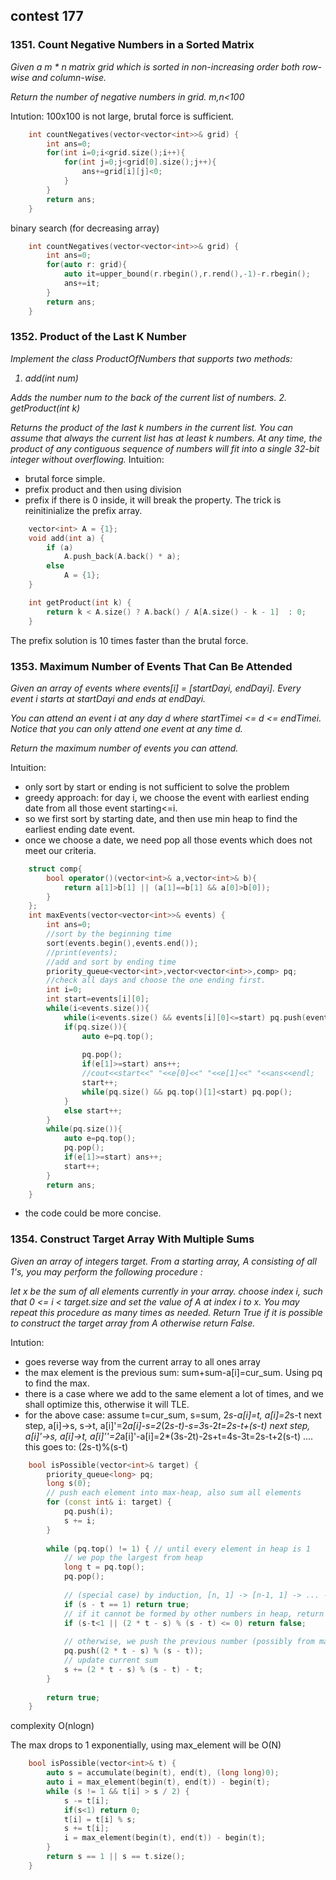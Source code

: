 ## contest 177

### 1351. Count Negative Numbers in a Sorted Matrix
<em>Given a m * n matrix grid which is sorted in non-increasing order both row-wise and column-wise. 

Return the number of negative numbers in grid.
m,n<100
</em>

Intution:
100x100 is not large, brutal force is sufficient.
```cpp
    int countNegatives(vector<vector<int>>& grid) {
        int ans=0;
        for(int i=0;i<grid.size();i++){
            for(int j=0;j<grid[0].size();j++){
                ans+=grid[i][j]<0;
            }
        }
        return ans;
    }
```
binary search (for decreasing array)
```cpp
    int countNegatives(vector<vector<int>>& grid) {
        int ans=0;
		for(auto r: grid){
			auto it=upper_bound(r.rbegin(),r.rend(),-1)-r.rbegin();
			ans+=it;
		}
        return ans;
    }
```

### 1352. Product of the Last K Number
<em>
Implement the class ProductOfNumbers that supports two methods:

1. add(int num)

Adds the number num to the back of the current list of numbers.
2. getProduct(int k)

Returns the product of the last k numbers in the current list.
You can assume that always the current list has at least k numbers.
At any time, the product of any contiguous sequence of numbers will fit into a single 32-bit integer without overflowing.
</em>
Intuition:
- brutal force simple.
- prefix product and then using division
- prefix if there is 0 inside, it will break the property. The trick is reinitinialize the prefix array.
```cpp
    vector<int> A = {1};
    void add(int a) {
        if (a)
            A.push_back(A.back() * a);
        else
            A = {1};
    }

    int getProduct(int k) {
        return k < A.size() ? A.back() / A[A.size() - k - 1]  : 0;
    }
```
The prefix solution is 10 times faster than the brutal force.

### 1353. Maximum Number of Events That Can Be Attended
<em>
Given an array of events where events[i] = [startDayi, endDayi]. Every event i starts at startDayi and ends at endDayi.

You can attend an event i at any day d where startTimei <= d <= endTimei. Notice that you can only attend one event at any time d.

Return the maximum number of events you can attend.	
</em>

Intuition:
- only sort by start or ending is not sufficient to solve the problem
- greedy approach: for day i, we choose the event with earliest ending date from all those event starting<=i.
- so we first sort by starting date, and then use min heap to find the earliest ending date event.
- once we choose a date, we need pop all those events which does not meet our criteria.

```cpp
    struct comp{
        bool operator()(vector<int>& a,vector<int>& b){
            return a[1]>b[1] || (a[1]==b[1] && a[0]>b[0]);
        }
    };
    int maxEvents(vector<vector<int>>& events) {
        int ans=0;
        //sort by the beginning time
        sort(events.begin(),events.end());
        //print(events);
        //add and sort by ending time
        priority_queue<vector<int>,vector<vector<int>>,comp> pq;
        //check all days and choose the one ending first.
        int i=0;
        int start=events[i][0];
        while(i<events.size()){
            while(i<events.size() && events[i][0]<=start) pq.push(events[i++]);
            if(pq.size()){
                auto e=pq.top();
                
                pq.pop();
                if(e[1]>=start) ans++;
                //cout<<start<<" "<<e[0]<<" "<<e[1]<<" "<<ans<<endl;
                start++;
                while(pq.size() && pq.top()[1]<start) pq.pop();
            }
            else start++; 
        }
        while(pq.size()){
            auto e=pq.top();
            pq.pop();
            if(e[1]>=start) ans++;
            start++;
        }
        return ans;
    }
```	
- the code could be more concise.

### 1354. Construct Target Array With Multiple Sums
<em>
Given an array of integers target. From a starting array, A consisting of all 1's, you may perform the following procedure :

let x be the sum of all elements currently in your array.
choose index i, such that 0 <= i < target.size and set the value of A at index i to x.
You may repeat this procedure as many times as needed.
Return True if it is possible to construct the target array from A otherwise return False.
</em>

Intution:
- goes reverse way from the current array to all ones array
- the max element is the previous sum: sum+sum-a[i]=cur_sum. Using pq to find the max.
- there is a case where we add to the same element a lot of times, and we shall optimize this, otherwise it will TLE.
- for the above case:
assume t=cur_sum, s=sum, 2*s-a[i]=t, a[i]=2*s-t
next step, a[i]->s, s->t, a[i]'=2*a[i]-s=2*(2*s-t)-s=3*s-2*t=2s-t+(s-t)
next step, a[i]'->s, a[i]->t, a[i]''=2*a[i]'-a[i]=2*(3s-2t)-2s+t=4s-3t=2s-t+2(s-t)
....
this goes to: (2s-t)%(s-t)

```cpp
    bool isPossible(vector<int>& target) {
        priority_queue<long> pq;
        long s(0);
		// push each element into max-heap, also sum all elements
        for (const int& i: target) {
            pq.push(i);
            s += i;
        }
        
        while (pq.top() != 1) { // until every element in heap is 1
			// we pop the largest from heap
            long t = pq.top();
            pq.pop();
			
			// (special case) by induction, [n, 1] -> [n-1, 1] -> ... -> [2, 1] -> [1, 1] is always possible
			if (s - t == 1) return true;
			// if it cannot be formed by other numbers in heap, return false
            if (s-t<1 || (2 * t - s) % (s - t) <= 0) return false;
			
			// otherwise, we push the previous number (possibly from many steps before / accelerate by module)
            pq.push((2 * t - s) % (s - t));
			// update current sum
            s += (2 * t - s) % (s - t) - t;
        }
        
        return true;
    }
```	
complexity O(nlogn)

The max drops to 1 exponentially, using max_element will be O(N)
```cpp
    bool isPossible(vector<int>& t) {
        auto s = accumulate(begin(t), end(t), (long long)0);
        auto i = max_element(begin(t), end(t)) - begin(t);
        while (s != 1 && t[i] > s / 2) {
            s -= t[i];
            if(s<1) return 0;
            t[i] = t[i] % s;
            s += t[i];
            i = max_element(begin(t), end(t)) - begin(t);
        }
        return s == 1 || s == t.size();
    }
```	


